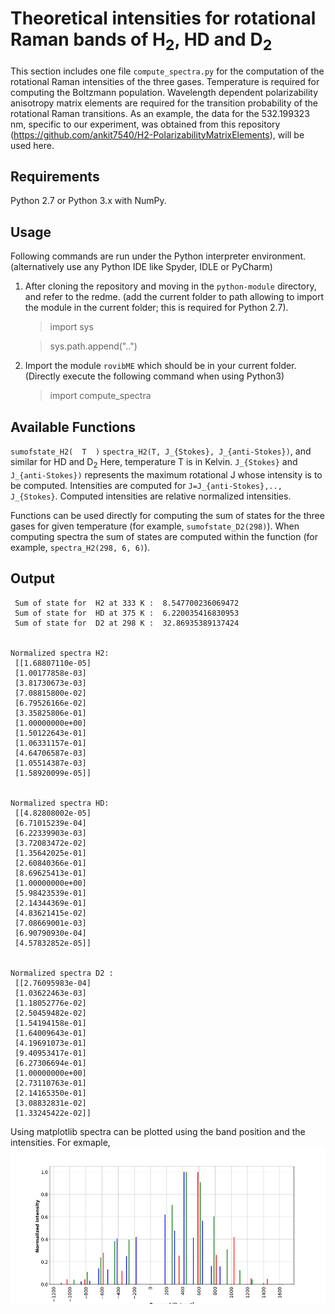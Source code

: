 # Theoretical intensities  for rotational Raman  bands of H<sub>2</sub>, HD and D<sub>2</sub>

This section includes one file `compute_spectra.py` for the computation of the rotational Raman intensities of the three gases. Temperature is required  for computing the Boltzmann population. Wavelength dependent polarizability anisotropy matrix elements are required for the transition probability of the rotational Raman transitions. As an example, the data for the 532.199323 nm, specific to our experiment, was obtained  from  this repository (<https://github.com/ankit7540/H2-PolarizabilityMatrixElements>),  will be used here.


Requirements
----------------
Python 2.7 or Python 3.x with NumPy.

Usage
----------------
Following commands are run under the Python interpreter environment. (alternatively use any Python IDE like Spyder, IDLE or PyCharm)

1. After cloning the repository and moving in the `python-module` directory, and refer to the redme. (add the current folder to path allowing to import the module in the current folder; this is required for Python 2.7).
    > import sys

    > sys.path.append("..")

2. Import the module `rovibME` which should be in your current folder. (Directly execute the following command when using Python3)
    > import compute_spectra

Available  Functions
-------------------
`sumofstate_H2(  T  )`
`spectra_H2(T, J_{Stokes}, J_{anti-Stokes})`, and  similar for HD and D<sub>2</sub> Here,  temperature T  is in  Kelvin. `J_{Stokes}` and `J_{anti-Stokes})` represents  the maximum rotational J whose intensity is  to be  computed. Intensities are  computed for `J=J_{anti-Stokes},.., J_{Stokes}`. Computed  intensities are relative normalized intensities.

Functions can be used directly for computing the sum of states for the three gases for given temperature (for example,  `sumofstate_D2(298)`). When computing spectra the sum of states  are computed within the function (for example, `spectra_H2(298, 6, 6)`).

Output
-------------


```
 Sum of state for  H2 at 333 K :  8.547700236069472
 Sum of state for  HD at 375 K :  6.220035416830953
 Sum of state for  D2 at 298 K :  32.86935389137424


Normalized spectra H2:
 [[1.68807110e-05]
 [1.00177858e-03]
 [3.81730673e-03]
 [7.08815800e-02]
 [6.79526166e-02]
 [3.35825806e-01]
 [1.00000000e+00]
 [1.50122643e-01]
 [1.06331157e-01]
 [4.64706587e-03]
 [1.05514387e-03]
 [1.58920099e-05]]


Normalized spectra HD:
 [[4.82808002e-05]
 [6.71015239e-04]
 [6.22339903e-03]
 [3.72083472e-02]
 [1.35642025e-01]
 [2.60840366e-01]
 [8.69625413e-01]
 [1.00000000e+00]
 [5.98423539e-01]
 [2.14344369e-01]
 [4.83621415e-02]
 [7.08669001e-03]
 [6.90790930e-04]
 [4.57832852e-05]]


Normalized spectra D2 :
 [[2.76095983e-04]
 [1.03622463e-03]
 [1.18052776e-02]
 [2.50459482e-02]
 [1.54194158e-01]
 [1.64009643e-01]
 [4.19691073e-01]
 [9.40953417e-01]
 [6.27306694e-01]
 [1.00000000e+00]
 [2.73110763e-01]
 [2.14165350e-01]
 [3.08832831e-02]
 [1.33245422e-02]]
```

Using  matplotlib  spectra can be plotted using the band position and the intensities. For exmaple,
<img src="https://github.com/ankit7540/RamanSpecCalibration/blob/master/python_module/intensity_calibration/model_rotationalRaman_spectra/plot_spectra.png" data-canonical-src="https://github.com/ankit7540/RamanSpecCalibration/blob/master/python_module/intensity_calibration/model_rotationalRaman_spectra/plot_spectra.png" width="515" height="250" />
